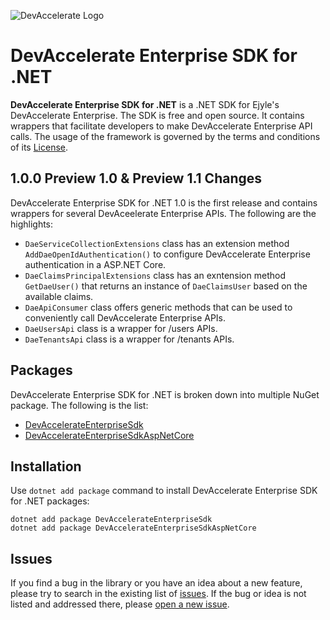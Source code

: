 ![DevAccelerate Logo](https://github.com/ejyle/devaccelerate-dotnet/blob/dev/assets/da_logo_sm.png?raw=true)
# DevAccelerate Enterprise SDK for .NET
**DevAccelerate Enterprise SDK for .NET** is a .NET SDK for Ejyle's DevAccelerate Enterprise. The SDK is free and open source. It contains wrappers that facilitate developers to make DevAccelerate Enterprise API calls. The usage of the framework is governed by the terms and conditions of its [License](https://github.com/ejyle/devaccelerate-enterprise-dotnet-sdk/blob/master/LICENSE).
## 1.0.0 Preview 1.0 & Preview 1.1 Changes
DevAccelerate Enterprise SDK for .NET 1.0 is the first release and contains wrappers for several DevAceelerate Enterprise APIs. The following are the highlights:
* ```DaeServiceCollectionExtensions``` class has an extension method ```AddDaeOpenIdAuthentication()``` to configure DevAccelerate Enterprise authentication in a ASP.NET Core.
* ```DaeClaimsPrincipalExtensions``` class has an exntension method ```GetDaeUser()``` that returns an instance of ```DaeClaimsUser``` based on the available claims.
* ```DaeApiConsumer``` class offers generic methods that can be used to conveniently call DevAccelerate Enterprise APIs.
* ```DaeUsersApi``` class is a wrapper for /users APIs.
* ```DaeTenantsApi``` class is a wrapper for /tenants APIs.
## Packages
DevAccelerate Enterprise SDK for .NET is broken down into multiple NuGet package. The following is the list:
* [DevAccelerateEnterpriseSdk](https://www.nuget.org/packages/DevAccelerateEnterpriseSdk)
* [DevAccelerateEnterpriseSdkAspNetCore](https://www.nuget.org/packages/DevAccelerateEnterpriseSdkAspNetCore)
## Installation
Use ```dotnet add package``` command to install DevAccelerate Enterprise SDK for .NET packages:
```
dotnet add package DevAccelerateEnterpriseSdk
dotnet add package DevAccelerateEnterpriseSdkAspNetCore
```
## Issues
If you find a bug in the library or you have an idea about a new feature, please try to search in the existing list of [issues](https://github.com/ejyle/devaccelerate-enterprise-dotnet-sdk/issues). If the bug or idea is not listed and addressed there, please [open a new issue](https://github.com/ejyle/devaccelerate-enterprise-dotnet-sdk/issues/new).
